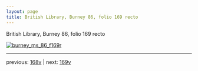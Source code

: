 ```yaml
---
layout: page
title: British Library, Burney 86, folio 169 recto
---
```


British Library, Burney 86, folio 169 recto

[![burney_ms_86_f169r](http://www.homermultitext.org/iipsrv?IIIF=/project/homer/pyramidal/deepzoom/bl/burney86imgs/v1/burney_ms_86_f169r.tif/full/800,/0/default.jpg)](http://www.homermultitext.org/ict2/?urn=urn:cite2:bl:burney86imgs.v1:burney_ms_86_f169r) 

---

previous:  [168v](../168v/) | next: [169v](../169v/)